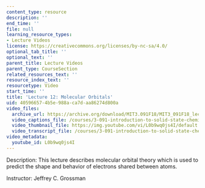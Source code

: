 ```yaml
---
content_type: resource
description: ''
end_time: ''
file: null
learning_resource_types:
- Lecture Videos
license: https://creativecommons.org/licenses/by-nc-sa/4.0/
optional_tab_title: ''
optional_text: ''
parent_title: Lecture Videos
parent_type: CourseSection
related_resources_text: ''
resource_index_text: ''
resourcetype: Video
start_time: ''
title: 'Lecture 12: Molecular Orbitals'
uid: 40596657-4b5e-988a-ca7d-aa86274d800a
video_files:
  archive_url: https://archive.org/download/MIT3.091F18/MIT3_091F18_lec12_300k.mp4
  video_captions_file: /courses/3-091-introduction-to-solid-state-chemistry-fall-2018/L0b9wq0js4I_captions.webvtt
  video_thumbnail_file: https://img.youtube.com/vi/L0b9wq0js4I/default.jpg
  video_transcript_file: /courses/3-091-introduction-to-solid-state-chemistry-fall-2018/L0b9wq0js4I_transcript.pdf
video_metadata:
  youtube_id: L0b9wq0js4I
---
```


Description: This lecture describes molecular orbital theory which is used to predict the shape and behavior of electrons shared between atoms.

Instructor: Jeffrey C. Grossman

